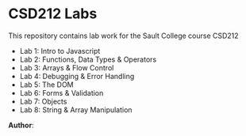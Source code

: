 # CSD212 Labs
This repository contains lab work for the Sault College
course CSD212 
  - Lab 1: Intro to Javascript 
  - Lab 2: Functions, Data Types & Operators 
  - Lab 3: Arrays & Flow Control 
  - Lab 4: Debugging & Error Handling 
  - Lab 5: The DOM 
  - Lab 6: Forms & Validation 
  - Lab 7: Objects 
  - Lab 8: String & Array Manipulation 
  
**Author**: <your name>
